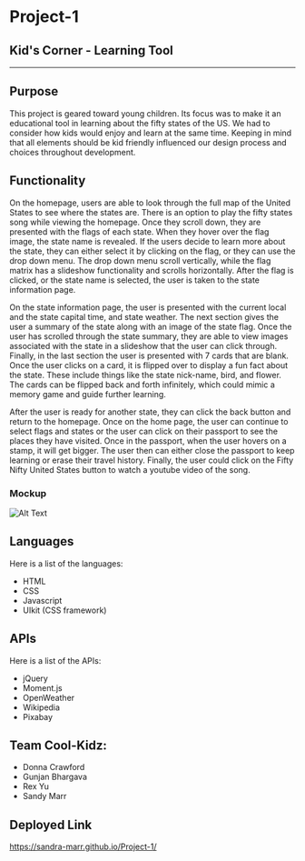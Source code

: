 # Project-1
## Kid's Corner - Learning Tool
- - - -
## Purpose

This project is geared toward young children. Its focus was to make it an educational tool in learning about the fifty states of the US. We had to consider how kids would enjoy and learn at the same time. Keeping in mind that all elements should be kid friendly influenced our design process and choices throughout development. 

## Functionality

On the homepage, users are able to look through the full map of the United States to see where the states are. There is an option to play the fifty states song while viewing the homepage. Once they scroll down, they are presented with the flags of each state. When they hover over the flag image, the state name is revealed. If the users decide to learn more about the state, they can either select it by clicking on the flag, or they can use the drop down menu. The drop down menu scroll vertically, while the flag matrix has a slideshow functionality and scrolls horizontally. After the flag is clicked, or the state name is selected, the user is taken to the state information page.

On the state information page, the user is presented with the current local and the state capital time, and state weather. The next section gives the user a summary of the state along with an image of the state flag. Once the user has scrolled through the state summary, they are able to view images associated with the state in a slideshow that the user can click through. Finally, in the last section the user is presented with 7 cards that are blank. Once the user clicks on a card, it is flipped over to display a fun fact about the state. These include things like the state nick-name, bird, and flower. The cards can be flipped back and forth infinitely, which could mimic a memory game and guide further learning. 

After the user is ready for another state, they can click the back button and return to the homepage. Once on the home page, the user can continue to select flags and states or the user can click on their passport to see the places they have visited. Once in the passport, when the user hovers on a stamp, it will get bigger. The user then can either close the passport to keep learning or erase their travel history. Finally, the user could click on the Fifty Nifty United States button to watch a youtube video of the song. 

### Mockup
![Alt Text](./assets/images/KidsCorner.gif)
## Languages

Here is a list of the languages:

* HTML
* CSS
* Javascript
* UIkit (CSS framework)

## APIs

Here is a list of the APIs:

* jQuery
* Moment.js
* OpenWeather
* Wikipedia
* Pixabay

## Team Cool-Kidz:

* Donna Crawford
* Gunjan Bhargava
* Rex Yu
* Sandy Marr

## Deployed Link
https://sandra-marr.github.io/Project-1/

